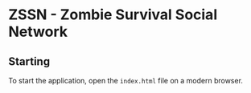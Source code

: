# ZSSN - Zombie Survival Social Network

## Starting
To start the application, open the `index.html` file on a modern browser.

